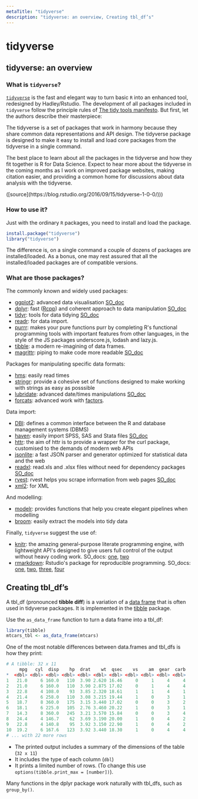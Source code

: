 ```yaml
---
metaTitle: "tidyverse"
description: "tidyverse: an overview, Creating tbl_df’s"
---
```


# tidyverse



## tidyverse: an overview


### What is `tidyverse`?

[`tidyverse`](https://github.com/tidyverse) is the fast and elegant way to turn basic `R` into an enhanced tool, redesigned by Hadley/Rstudio. The development of all packages included in `tidyverse` follow the principle rules of [The tidy tools manifesto](https://mran.microsoft.com/web/packages/tidyverse/vignettes/manifesto.html). But first, let the authors describe their masterpiece:

> 
<p>The tidyverse is a set of packages that work in harmony because they
share common data representations and API design. The tidyverse
package is designed to make it easy to install and load core packages
from the tidyverse in a single command.</p>
<p>The best place to learn about all the packages in the tidyverse and
how they fit together is R for Data Science. Expect to hear more about
the tidyverse in the coming months as I work on improved package
websites, making citation easier, and providing a common home for
discussions about data analysis with the tidyverse.</p>
([source](https://blog.rstudio.org/2016/09/15/tidyverse-1-0-0/)))


### How to use it?

Just with the ordinary `R` packages, you need to install and load the package.

```r
install.package("tidyverse")
library("tidyverse")

```

The difference is, on a single command a couple of dozens of packages are installed/loaded. As a bonus, one may rest assured that all the installed/loaded packages are of compatible versions.

### What are those packages?

The commonly known and widely used packages:

- [ggplot2](http://ggplot2.org/): advanced data visualisation [SO_doc](http://stackoverflow.com/documentation/r/1334)
- [dplyr](https://github.com/hadley/dplyr): fast ([Rcpp](http://stackoverflow.com/documentation/r/1404)) and coherent approach to data manipulation [SO_doc](http://stackoverflow.com/documentation/r/4250)
- [tidyr](https://github.com/tidyverse/tidyr): tools for data tidying [SO_doc](http://stackoverflow.com/documentation/r/2904)
- [readr](https://github.com/tidyverse/readr): for data import.
- [purrr](https://github.com/hadley/purrr): makes your pure functions purr by completing R's functional programming tools with important features from other languages, in the style of the JS packages underscore.js, lodash and lazy.js.
- [tibble](https://github.com/tidyverse/tibble): a modern re-imagining of data frames.
- [magrittr](https://github.com/tidyverse/magrittr): piping to make code more readable [SO_doc](http://stackoverflow.com/documentation/r/652)

Packages for manipulating specific data formats:

- [hms](https://github.com/rstats-db/hms): easily read times
- [stringr](https://github.com/tidyverse/stringr): provide a cohesive set of functions designed to make working with strings as easy as posssible
- [lubridate](https://github.com/hadley/lubridate): advanced date/times manipulations [SO_doc](http://stackoverflow.com/documentation/r/2496)
- [forcats](https://github.com/tidyverse/forcats): advanced work with [factors](http://stackoverflow.com/documentation/r/1104).

Data import:

- [DBI](https://github.com/rstats-db/DBI): defines a common interface between the R and database management systems (DBMS)
- [haven](https://github.com/tidyverse/haven): easily import SPSS, SAS and Stata files [SO_doc](http://stackoverflow.com/documentation/r/5536/i-o-for-foreign-tables-excel-sas-spss-stata/4824/read-and-write-stata-spss-and-sas-files#t=201611211701173991879)
- [httr](https://github.com/hadley/httr/): the aim of httr is to provide a wrapper for the curl package, customised to the demands of modern web APIs
- [jsonlite](https://github.com/jeroenooms/jsonlite): a fast JSON parser and generator optimized for statistical data and the web
- [readxl](https://github.com/hadley/readxl): read.xls and .xlsx files without need for dependency packages [SO_doc](http://stackoverflow.com/documentation/r/5536/i-o-for-foreign-tables-excel-sas-spss-stata/4445/importing-excel-files#t=201611211701173991879)
- [rvest](https://github.com/hadley/rvest): rvest helps you scrape information from web pages [SO_doc](http://stackoverflow.com/documentation/r/2890)
- [xml2](https://github.com/hadley/xml2): for XML

And modelling:

- [modelr](https://github.com/hadley/modelr): provides functions that help you create elegant pipelines when modelling
- [broom](https://github.com/tidyverse/broom): easily extract the  models into tidy data

Finally, `tidyverse` suggest the use of:

- [knitr](https://github.com/yihui/knitr): the amazing general-purpose literate programming engine, with lightweight API's designed to give users full control of the output without heavy coding work. SO_docs: [one](http://stackoverflow.com/documentation/r/5894), [two](http://stackoverflow.com/documentation/r/4334)
- [rmarkdown](http://rmarkdown.rstudio.com/): Rstudio's package for reproducible programming. SO_docs: [one](http://stackoverflow.com/documentation/r/589), [two](http://stackoverflow.com/documentation/r/7606), [three](http://stackoverflow.com/documentation/r/4087), [four](http://stackoverflow.com/documentation/r/4572)



## Creating tbl_df’s


A tbl_df (pronounced **tibble diff**) is a variation of a [data frame](http://stackoverflow.com/documentation/r/438/data-frames#t=201607211323113518979) that is often used in tidyverse packages. It is implemented in the [tibble](https://cran.r-project.org/package=tibble) package.

Use the `as_data_frame` function to turn a data frame into a tbl_df:

```r
library(tibble)
mtcars_tbl <- as_data_frame(mtcars)

```

One of the most notable differences between data.frames and tbl_dfs is how they print:

```r
# A tibble: 32 x 11
     mpg   cyl  disp    hp  drat    wt  qsec    vs    am  gear  carb
*  <dbl> <dbl> <dbl> <dbl> <dbl> <dbl> <dbl> <dbl> <dbl> <dbl> <dbl>
1   21.0     6 160.0   110  3.90 2.620 16.46     0     1     4     4
2   21.0     6 160.0   110  3.90 2.875 17.02     0     1     4     4
3   22.8     4 108.0    93  3.85 2.320 18.61     1     1     4     1
4   21.4     6 258.0   110  3.08 3.215 19.44     1     0     3     1
5   18.7     8 360.0   175  3.15 3.440 17.02     0     0     3     2
6   18.1     6 225.0   105  2.76 3.460 20.22     1     0     3     1
7   14.3     8 360.0   245  3.21 3.570 15.84     0     0     3     4
8   24.4     4 146.7    62  3.69 3.190 20.00     1     0     4     2
9   22.8     4 140.8    95  3.92 3.150 22.90     1     0     4     2
10  19.2     6 167.6   123  3.92 3.440 18.30     1     0     4     4
# ... with 22 more rows

```


- The printed output includes a summary of the dimensions of the table (`32 x 11`)
- It includes the type of each column (`dbl`)
- It prints a limited number of rows. (To change this use `options(tibble.print_max = [number])`).

Many functions in the dplyr package work naturally with tbl_dfs, such as `group_by()`.

